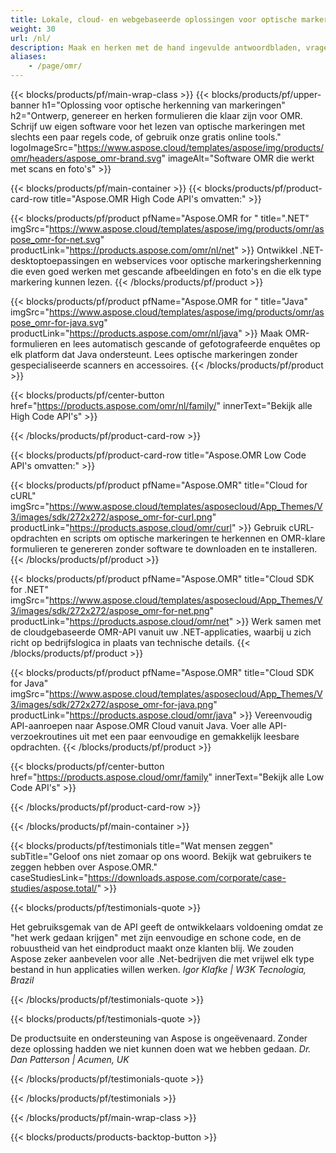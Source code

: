 ```yaml
---
title: Lokale, cloud- en webgebaseerde oplossingen voor optische markeringsherkenning (OMR)
weight: 30
url: /nl/
description: Maak en herken met de hand ingevulde antwoordbladen, vragenlijsten, enquêtes en soortgelijke formulieren. Bouw OMR-software die kan concurreren met hardwaresystemen.
aliases:
    - /page/omr/
---
```


{{< blocks/products/pf/main-wrap-class >}}
{{< blocks/products/pf/upper-banner h1="Oplossing voor optische herkenning van markeringen" h2="Ontwerp, genereer en herken formulieren die klaar zijn voor OMR. Schrijf uw eigen software voor het lezen van optische markeringen met slechts een paar regels code, of gebruik onze gratis online tools." logoImageSrc="https://www.aspose.cloud/templates/aspose/img/products/omr/headers/aspose_omr-brand.svg" imageAlt="Software OMR die werkt met scans en foto&#39;s" >}}

{{< blocks/products/pf/main-container >}}
{{< blocks/products/pf/product-card-row title="Aspose.OMR High Code API&#39;s omvatten:" >}}

{{< blocks/products/pf/product pfName="Aspose.OMR for " title=".NET" imgSrc="https://www.aspose.cloud/templates/aspose/img/products/omr/aspose_omr-for-net.svg" productLink="https://products.aspose.com/omr/nl/net" >}}
Ontwikkel .NET-desktoptoepassingen en webservices voor optische markeringsherkenning die even goed werken met gescande afbeeldingen en foto&#39;s en die elk type markering kunnen lezen.
{{< /blocks/products/pf/product >}}

{{< blocks/products/pf/product pfName="Aspose.OMR for " title="Java" imgSrc="https://www.aspose.cloud/templates/aspose/img/products/omr/aspose_omr-for-java.svg" productLink="https://products.aspose.com/omr/nl/java" >}}
Maak OMR-formulieren en lees automatisch gescande of gefotografeerde enquêtes op elk platform dat Java ondersteunt. Lees optische markeringen zonder gespecialiseerde scanners en accessoires.
{{< /blocks/products/pf/product >}}

{{< blocks/products/pf/center-button href="https://products.aspose.com/omr/nl/family/" innerText="Bekijk alle High Code API&#39;s" >}}

{{< /blocks/products/pf/product-card-row >}}

{{< blocks/products/pf/product-card-row title="Aspose.OMR Low Code API&#39;s omvatten:" >}}

{{< blocks/products/pf/product pfName="Aspose.OMR" title="Cloud for cURL" imgSrc="https://www.aspose.cloud/templates/asposecloud/App_Themes/V3/images/sdk/272x272/aspose_omr-for-curl.png" productLink="https://products.aspose.cloud/omr/curl" >}}
Gebruik cURL-opdrachten en scripts om optische markeringen te herkennen en OMR-klare formulieren te genereren zonder software te downloaden en te installeren.
{{< /blocks/products/pf/product >}}

{{< blocks/products/pf/product pfName="Aspose.OMR" title="Cloud SDK for .NET" imgSrc="https://www.aspose.cloud/templates/asposecloud/App_Themes/V3/images/sdk/272x272/aspose_omr-for-net.png" productLink="https://products.aspose.cloud/omr/net" >}}
Werk samen met de cloudgebaseerde OMR-API vanuit uw .NET-applicaties, waarbij u zich richt op bedrijfslogica in plaats van technische details.
{{< /blocks/products/pf/product >}}

{{< blocks/products/pf/product pfName="Aspose.OMR" title="Cloud SDK for Java" imgSrc="https://www.aspose.cloud/templates/asposecloud/App_Themes/V3/images/sdk/272x272/aspose_omr-for-java.png" productLink="https://products.aspose.cloud/omr/java" >}}
Vereenvoudig API-aanroepen naar Aspose.OMR Cloud vanuit Java. Voer alle API-verzoekroutines uit met een paar eenvoudige en gemakkelijk leesbare opdrachten.
{{< /blocks/products/pf/product >}}

{{< blocks/products/pf/center-button href="https://products.aspose.cloud/omr/family" innerText="Bekijk alle Low Code API&#39;s" >}}

{{< /blocks/products/pf/product-card-row >}}

{{< /blocks/products/pf/main-container >}}

{{< blocks/products/pf/testimonials title="Wat mensen zeggen" subTitle="Geloof ons niet zomaar op ons woord. Bekijk wat gebruikers te zeggen hebben over Aspose.OMR." caseStudiesLink="https://downloads.aspose.com/corporate/case-studies/aspose.total/" >}}

{{< blocks/products/pf/testimonials-quote >}}
<p class="first">
 Het gebruiksgemak van de API geeft de ontwikkelaars voldoening omdat ze &quot;het werk gedaan krijgen&quot; met zijn eenvoudige en schone code, en de robuustheid van het eindproduct maakt onze klanten blij. We zouden Aspose zeker aanbevelen voor alle .Net-bedrijven die met vrijwel elk type bestand in hun applicaties willen werken.
 <em>
  Igor Klafke | W3K Tecnologia, Brazil
 </em>
</p>

{{< /blocks/products/pf/testimonials-quote >}}

{{< blocks/products/pf/testimonials-quote >}}
<p class="second">
 De productsuite en ondersteuning van Aspose is ongeëvenaard. Zonder deze oplossing hadden we niet kunnen doen wat we hebben gedaan.
 <em>
  Dr. Dan Patterson | Acumen, UK
 </em>
</p>

{{< /blocks/products/pf/testimonials-quote >}}

{{< /blocks/products/pf/testimonials >}}

{{< /blocks/products/pf/main-wrap-class >}}

{{< blocks/products/products-backtop-button >}}